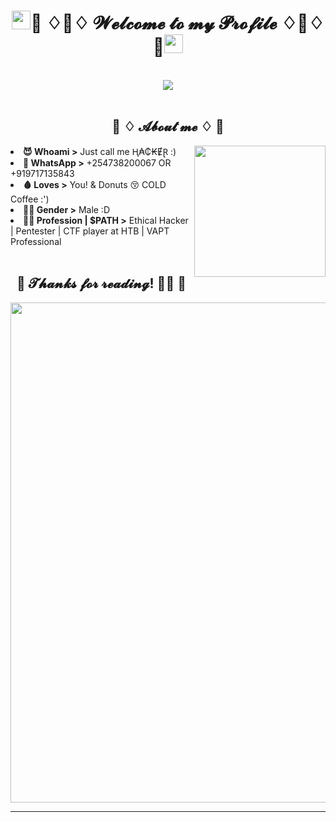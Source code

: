 <body>
<h1 align="center"><img src="https://emojis.slackmojis.com/emojis/images/1495224255/2288/christmas_parrot.gif?1495224255" width="30"/>💖 ♢🥺♢ 𝓦𝓮𝓵𝓬𝓸𝓶𝓮 𝓽𝓸 𝓶𝔂 𝓟𝓻𝓸𝓯𝓲𝓵𝓮 ♢🥺♢ 💖<img src="https://emojis.slackmojis.com/emojis/images/1495224255/2288/christmas_parrot.gif?1495224255" width="30"/></h1>
<br>
<div align="center">
<img src="https://data.whicdn.com/images/158505330/original.gif">
</div>
<br>
<div>
<h2 align="center"> 🦊 ♢ 𝓐𝓫𝓸𝓾𝓽 𝓶𝓮 ♢ 🦊 </h2>
<img src="https://media.tenor.com/images/93050f7326ce464ac09af37962bd9d81/tenor.gif" align="right" height=210>
<li>
<b>😈 Whoami ></b> Just call me Ⱨ₳₵₭ɆⱤ :)</li><li>
<b>🥱 WhatsApp ></b> +254738200067 OR +919717135843 </li>
<li> 
<b>🩸 Loves ></b> You! & Donuts 😚 COLD Coffee :')
</li>
<li>
<b>💁‍♂️ Gender ></b> Male :D
</li>
<li>
<b>👨‍💻 Profession | $PATH ></b> Ethical Hacker | Pentester | CTF player at HTB | VAPT Professional
</li>
<br>
</div>
<h2 align="center">💖  𝓣𝓱𝓪𝓷𝓴𝓼 𝓯𝓸𝓻 𝓻𝓮𝓪𝓭𝓲𝓷𝓰! 👨‍🦯 💖</h2>
<div align="center">
<img src="https://i.pinimg.com/originals/7a/e6/62/7ae662bc4c4ff1d860710fc1152a361f.gif" width=800 hight=400>
</div>
<hr>
</div>
</div>
</body>
